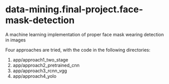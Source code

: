 # data-mining.final-project.face-mask-detection
A machine learning implementation of proper face mask wearing detection in images

Four approaches are tried, with the code in the following directories:
1. app/approach1_two_stage
2. app/approach2_pretrained_cnn
3. app/approach3_rcnn_vgg
4. app/approach4_yolo

